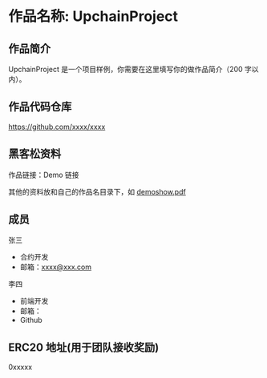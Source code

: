 # 作品名称: UpchainProject

## 作品简介

UpchainProject 是一个项目样例，你需要在这里填写你的做作品简介（200 字以内）。


## 作品代码仓库
https://github.com/xxxx/xxxx

## 黑客松资料
作品链接：Demo 链接
 
其他的资料放和自己的作品名目录下，如 [demoshow.pdf](./demoshow.pdf)


## 成员

张三
- 合约开发
- 邮箱：xxxx@xxx.com  
 

李四
- 前端开发
- 邮箱：
- Github



## ERC20 地址(用于团队接收奖励)
0xxxxx
